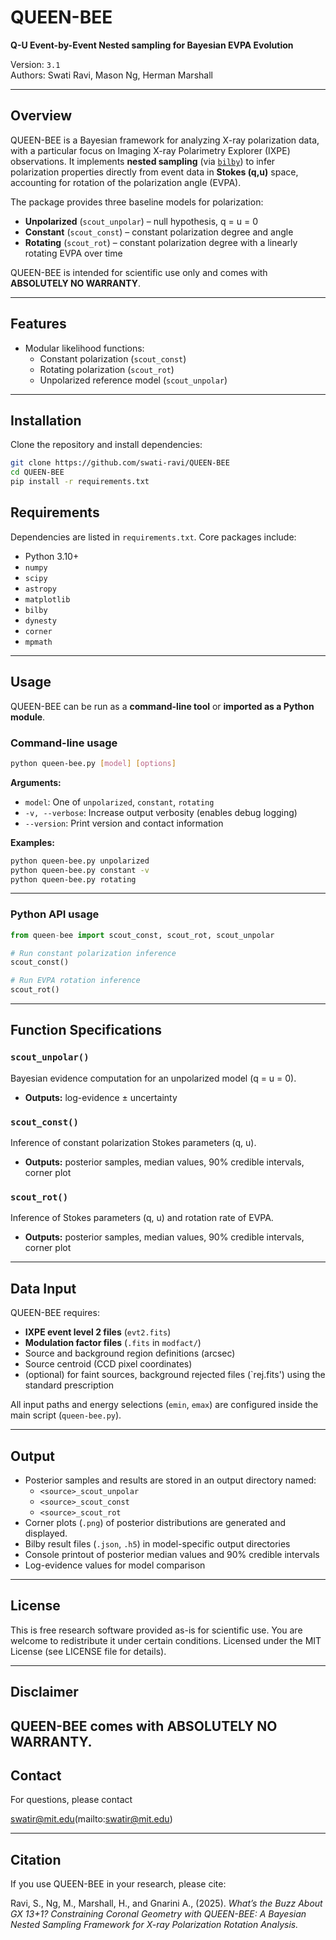 # QUEEN-BEE  
**Q-U Event-by-Event Nested sampling for Bayesian EVPA Evolution** 

Version: `3.1`  
Authors: Swati Ravi, Mason Ng, Herman Marshall  

---

## Overview  
QUEEN-BEE is a Bayesian framework for analyzing X-ray polarization data, with a particular focus on Imaging X-ray Polarimetry Explorer (IXPE) observations. It implements **nested sampling** (via [`bilby`](https://git.ligo.org/lscsoft/bilby)) to infer polarization properties directly from event data in **Stokes (q,u)** space, accounting for rotation of the polarization angle (EVPA).  

The package provides three baseline models for polarization:  

- **Unpolarized** (`scout_unpolar`) – null hypothesis, q = u = 0  
- **Constant** (`scout_const`) – constant polarization degree and angle  
- **Rotating** (`scout_rot`) – constant polarization degree with a linearly rotating EVPA over time  

QUEEN-BEE is intended for scientific use only and comes with **ABSOLUTELY NO WARRANTY**.  

---

## Features
- Modular likelihood functions:
  - Constant polarization (`scout_const`)
  - Rotating polarization (`scout_rot`)
  - Unpolarized reference model (`scout_unpolar`)

---

## Installation  

Clone the repository and install dependencies:  

```bash
git clone https://github.com/swati-ravi/QUEEN-BEE
cd QUEEN-BEE
pip install -r requirements.txt
```

## Requirements
Dependencies are listed in `requirements.txt`. Core packages include:
- Python 3.10+
- `numpy`
- `scipy`
- `astropy`
- `matplotlib`
- `bilby`
- `dynesty`
- `corner`
- `mpmath`

---

## Usage  

QUEEN-BEE can be run as a **command-line tool** or **imported as a Python module**.  

### Command-line usage  

```bash
python queen-bee.py [model] [options]
```

**Arguments:**  
- `model`: One of `unpolarized`, `constant`, `rotating`  
- `-v, --verbose`: Increase output verbosity (enables debug logging)  
- `--version`: Print version and contact information  

**Examples:**  
```bash
python queen-bee.py unpolarized
python queen-bee.py constant -v
python queen-bee.py rotating
```

---

### Python API usage  

```python
from queen-bee import scout_const, scout_rot, scout_unpolar

# Run constant polarization inference
scout_const()

# Run EVPA rotation inference
scout_rot()
```

---
## Function Specifications  

### `scout_unpolar()`  
Bayesian evidence computation for an unpolarized model (q = u = 0).  
- **Outputs:** log-evidence ± uncertainty  

### `scout_const()`  
Inference of constant polarization Stokes parameters (q, u).  
- **Outputs:** posterior samples, median values, 90% credible intervals, corner plot  

### `scout_rot()`  
Inference of Stokes parameters (q, u) and rotation rate of EVPA.  
- **Outputs:** posterior samples, median values, 90% credible intervals, corner plot  

---

## Data Input  

QUEEN-BEE requires:  
- **IXPE event level 2 files** (`evt2.fits`)  
- **Modulation factor files** (`.fits` in `modfact/`)  
- Source and background region definitions (arcsec) 
- Source centroid (CCD pixel coordinates) 
- (optional) for faint sources, background rejected files (`rej.fits') using the standard prescription

All input paths and energy selections (`emin`, `emax`) are configured inside the main script (`queen-bee.py`).  

---

## Output
- Posterior samples and results are stored in an output directory named:
  - `<source>_scout_unpolar`
  - `<source>_scout_const`
  - `<source>_scout_rot`
- Corner plots (`.png`) of posterior distributions are generated and displayed.
- Bilby result files (`.json`, `.h5`) in model-specific output directories    
- Console printout of posterior median values and 90% credible intervals  
- Log-evidence values for model comparison 

---

## License
This is free research software provided as-is for scientific use.
You are welcome to redistribute it under certain conditions.
Licensed under the MIT License (see LICENSE file for details).

---

## Disclaimer
QUEEN-BEE comes with ABSOLUTELY NO WARRANTY.  
---

## Contact
For questions, please contact

swatir@mit.edu(mailto:swatir@mit.edu)

---

## Citation  

If you use QUEEN-BEE in your research, please cite:  

Ravi, S., Ng, M., Marshall, H., and Gnarini A., (2025). *What’s the Buzz About GX 13+1? Constraining Coronal Geometry with QUEEN-BEE: A Bayesian Nested Sampling Framework for X-ray Polarization Rotation Analysis.* 